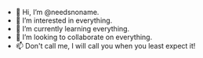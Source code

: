 - 👋 Hi, I’m @needsnoname.
- 👀 I’m interested in everything.
- 🌱 I’m currently learning everything.
- 💞️ I’m looking to collaborate on everything.
- 📫 Don't call me, I will call you when you least expect it!

<!---
needsnoname/needsnoname is a ✨ special ✨ repository because its `README.md` (this file) appears on your GitHub profile.
You can click the Preview link to take a look at your changes.
--->
